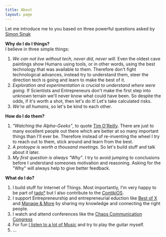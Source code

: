 ```yaml
---
title: About
layout: page
---
```

Let me introduce me to you based on three powerful questions asked by [Simon Sinak](https://www.youtube.com/watch?v=u4ZoJKF_VuA)

**Why do I do I things?**<br />
I believe in three simple things:

1. *We can not live without tech, never did, never will.* Even the oldest cave paintings show Humans using tools, or in other words, using the best technology that was available to them. Therefore don't fight technological advances, instead try to understand them, steer the direction tech is going and learn to make the best of it.
2. *Exploration and experimentation is crucial to understand where were going.* If Scientists and Entrepreneurs don't make the first step into unknown terrain we'll never know what could have been. So despite the odds, if it's worth a shot, then let's do it! Let's take calculated risks.
3. *We're all humans*, so let's be kind to each other.

**How do I do them?**

1. *"Watching the Alpha-Geeks"*, to quote [Tim O'Reilly](https://twitter.com/timoreilly). There are just to many excellent people out there which are better at so many important things than I'll ever be. Therefore instead of re-inventing the wheel I try to reach out to them, stick around and learn from the best.
2. *A protoype is worth a thousand meetings.* So let's build stuff and talk about it later.
3. *My first question is always "Why"*. I try to avoid jumping to conclusions before I understand someones motivation and reasoning. Asking for the "Why" will always help to give better feedback.

**What do I do?**

1. I build stuff for Internet of Things. Most importantly, I'm very happy to be part of [tado°](https://www.tado.com) but I also contribute to the [ContikiOS](http://www.contiki-os.org/).
2. I support Entrepreneurship and entrepreneurial eduction like [Best of X](https://www.bestofx.org/ambassadors.html) and [Manage & More](http://www.manageandmore.de) by sharing my knowledge and connecting the right people.
3. I watch and attend conferences like the [Chaos Communication Congress](http://events.ccc.de/congress/?language=en)
4. For fun [I listen to a lot of Music](https://open.spotify.com/user/1121832972) and try to play the guitar myself.
5. ...
